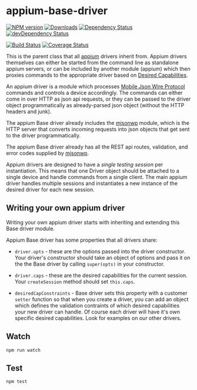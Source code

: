 appium-base-driver
===================
[![NPM version](http://img.shields.io/npm/v/appium-base-driver.svg)](https://npmjs.org/package/appium-base-driver)
[![Downloads](http://img.shields.io/npm/dm/appium-base-driver.svg)](https://npmjs.org/package/appium-base-driver)
[![Dependency Status](https://david-dm.org/appium/appium-base-driver.svg)](https://david-dm.org/appium/appium-base-driver)
[![devDependency Status](https://david-dm.org/appium/appium-base-driver/dev-status.svg)](https://david-dm.org/appium/appium-base-driver#info=devDependencies)

[![Build Status](https://travis-ci.org/appium/appium-base-driver.svg?branch=master)](https://travis-ci.org/appium/appium-base-driver)
[![Coverage Status](https://coveralls.io/repos/appium/appium-base-driver/badge.svg?branch=master)](https://coveralls.io/r/appium/appium-base-driver?branch=master)

This is the parent class that all [appium](appium.io) drivers inherit from. Appium drivers themselves can either be started from the command line as standalone appium servers, or can be included by another module (appium) which then proxies commands to the appropriate driver based on [Desired Capabilities](https://github.com/appium/appium/blob/master/docs/en/writing-running-appium/caps.md).

An appium driver is a module which processes [Mobile Json Wire Protocol](https://code.google.com/p/selenium/source/browse/spec-draft.md?repo=mobile) commands and controls a device accordingly. The commands can either come in over HTTP as json api requests, or they can be passed to the driver object programmatically as already-parsed json object (without the HTTP headers and junk).

The appium Base driver already includes the [mjsonwp](https://github.com/appium/node-mobile-json-wire-protocol) module, which is the HTTP server that converts incoming requests into json objects that get sent to the driver programmatically.

The appium Base driver already has all the REST api routes, validation, and error codes supplied by [mjsonwp](https://github.com/appium/node-mobile-json-wire-protocol).

Appium drivers are designed to have a *single testing session* per instantiation. This means that one Driver object should be attached to a single device and handle commands from a single client. The main appium driver handles multiple sessions and instantiates a new instance of the desired driver for each new session.

## Writing your own appium driver

Writing your own appium driver starts with inheriting and extending this Base driver module.

Appium Base driver has some properties that all drivers share:

 - `driver.opts` - these are the options passed into the driver constructor. Your driver's constructor should take an object of options and pass it on the the Base driver by calling `super(opts)` in your constructor.

 - `driver.caps` - these are the desired capabilities for the current session. Your `createSession` method should set `this.caps`.

 - `desiredCapConstraints` - Base driver sets this property with a customer `setter` function so that when you create a driver, you can add an object which defines the validation contraints of which desired capabilities your new driver can handle. Of course each driver will have it's own specific desired capabilities. Look for examples on our other drivers.
 


## Watch

```
npm run watch
```

## Test

```
npm test
```
